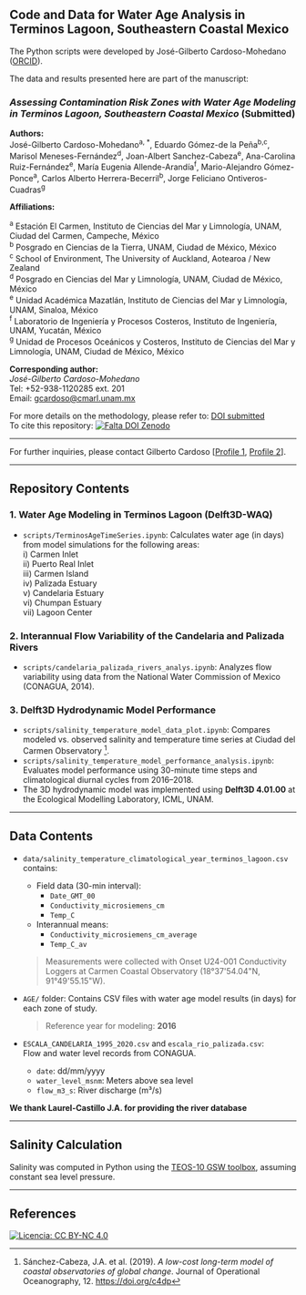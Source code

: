 ##  Code and Data for Water Age Analysis in Terminos Lagoon, Southeastern Coastal Mexico 

The Python scripts were developed by José-Gilberto Cardoso-Mohedano ([ORCID](https://orcid.org/0000-0002-2918-972X)).

The data and results presented here are part of the manuscript:

### *Assessing Contamination Risk Zones with Water Age Modeling in Terminos Lagoon, Southeastern Coastal Mexico* (**Submitted**)

**Authors:**  
José-Gilberto Cardoso-Mohedano<sup>a, *</sup>, Eduardo Gómez-de la Peña<sup>b,c</sup>, Marisol Meneses-Fernández<sup>d</sup>, Joan-Albert Sanchez-Cabeza<sup>e</sup>, Ana-Carolina Ruiz-Fernández<sup>e</sup>, María Eugenia Allende-Arandía<sup>f</sup>, Mario-Alejandro Gómez-Ponce<sup>a</sup>, Carlos Alberto Herrera-Becerril<sup>b</sup>, Jorge Feliciano Ontiveros-Cuadras<sup>g</sup>

**Affiliations:**

<sup>a</sup> Estación El Carmen, Instituto de Ciencias del Mar y Limnología, UNAM, Ciudad del Carmen, Campeche, México  
<sup>b</sup> Posgrado en Ciencias de la Tierra, UNAM, Ciudad de México, México  
<sup>c</sup> School of Environment, The University of Auckland, Aotearoa / New Zealand  
<sup>d</sup> Posgrado en Ciencias del Mar y Limnología, UNAM, Ciudad de México, México  
<sup>e</sup> Unidad Académica Mazatlán, Instituto de Ciencias del Mar y Limnología, UNAM, Sinaloa, México  
<sup>f</sup> Laboratorio de Ingeniería y Procesos Costeros, Instituto de Ingeniería, UNAM, Yucatán, México  
<sup>g</sup> Unidad de Procesos Oceánicos y Costeros, Instituto de Ciencias del Mar y Limnología, UNAM, Ciudad de México, México  

**Corresponding author:**  
*José-Gilberto Cardoso-Mohedano*  
Tel: +52-938-1120285 ext. 201  
Email: [gcardoso@cmarl.unam.mx](mailto:gcardoso@cmarl.unam.mx)

For more details on the methodology, please refer to: [DOI submitted](https://doi.org/XXXXX)  
To cite this repository: [![Falta DOI Zenodo](https://doi.org/XXXXX)](https://doi.org/XXXXX)

---

For further inquiries, please contact Gilberto Cardoso [[Profile 1](https://www.icmyl.unam.mx/el_carmen/quienes_somos/personal_academico/jose-gilberto-cardoso-mohedano), [Profile 2](https://blinq.me/YKZ9U8mqdr8n?bs=db)].

---

## Repository Contents

### 1. Water Age Modeling in Terminos Lagoon (Delft3D-WAQ)

- `scripts/TerminosAgeTimeSeries.ipynb`: Calculates water age (in days) from model simulations for the following areas:  
  i) Carmen Inlet  
  ii) Puerto Real Inlet  
  iii) Carmen Island  
  iv) Palizada Estuary  
  v) Candelaria Estuary  
  vi) Chumpan Estuary  
  vii) Lagoon Center  

### 2. Interannual Flow Variability of the Candelaria and Palizada Rivers

- `scripts/candelaria_palizada_rivers_analys.ipynb`: Analyzes flow variability using data from the National Water Commission of Mexico (CONAGUA, 2014).

### 3. Delft3D Hydrodynamic Model Performance

- `scripts/salinity_temperature_model_data_plot.ipynb`: Compares modeled vs. observed salinity and temperature time series at Ciudad del Carmen Observatory [^1].  
- `scripts/salinity_temperature_model_performance_analysis.ipynb`: Evaluates model performance using 30-minute time steps and climatological diurnal cycles from 2016–2018.  
- The 3D hydrodynamic model was implemented using **Delft3D 4.01.00** at the Ecological Modelling Laboratory, ICML, UNAM.

---

## Data Contents

- `data/salinity_temperature_climatological_year_terminos_lagoon.csv` contains:  
  - Field data (30-min interval):  
    - `Date_GMT_00`  
    - `Conductivity_microsiemens_cm`  
    - `Temp_C`  
  - Interannual means:  
    - `Conductivity_microsiemens_cm_average`  
    - `Temp_C_av`  

  > Measurements were collected with Onset U24-001 Conductivity Loggers at Carmen Coastal Observatory (18°37'54.04"N, 91°49'55.15"W).

- `AGE/` folder: Contains CSV files with water age model results (in days) for each zone of study.  
  > Reference year for modeling: **2016**

- `ESCALA_CANDELARIA_1995_2020.csv` and `escala_rio_palizada.csv`:  
  Flow and water level records from CONAGUA.  
  - `date`: dd/mm/yyyy  
  - `water_level_msnm`: Meters above sea level  
  - `flow_m3_s`: River discharge (m³/s)

**We thank Laurel-Castillo J.A. for providing the river database**

---

## Salinity Calculation

Salinity was computed in Python using the [TEOS-10 GSW toolbox](https://teos-10.github.io/GSW-Python/#gsw-python), assuming constant sea level pressure.



---

## References

[^1]: Sánchez-Cabeza, J.A. et al. (2019). *A low-cost long-term model of coastal observatories of global change*. Journal of Operational Oceanography, 12. https://doi.org/c4dp  
[^2]: TEOS-10 GSW-Python Toolbox: https://teos-10.github.io/GSW-Python/#gsw-python  
[^3]: [Author profile - ICML UNAM](https://www.icmyl.unam.mx/el_carmen/quienes_somos/personal_academico/jose-gilberto-cardoso-mohedano)  
[^4]: [Digital profile](https://blinq.me/YKZ9U8mqdr8n?bs=db)  
[^5]: CONAGUA (2014). *National Data Bank of Surface Waters*. [Accessed 2018-10-01]. http://www.conagua.gob.mx/CONAGUA07/Contenido/Documentos/Portada%20BANDAS.htm  


[![Licencia: CC BY-NC 4.0](https://licensebuttons.net/l/by-nc/4.0/88x31.png)](https://creativecommons.org/licenses/by-nc/4.0/)
